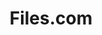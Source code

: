 ---
git: https://github.com/Files-com
logohandle: files
sort: files
title: Files.com
website: https://www.files.com/
youtube: https://youtube.com/channel/UC2y4GAD2kJWl2n4jcAlnz_w
---